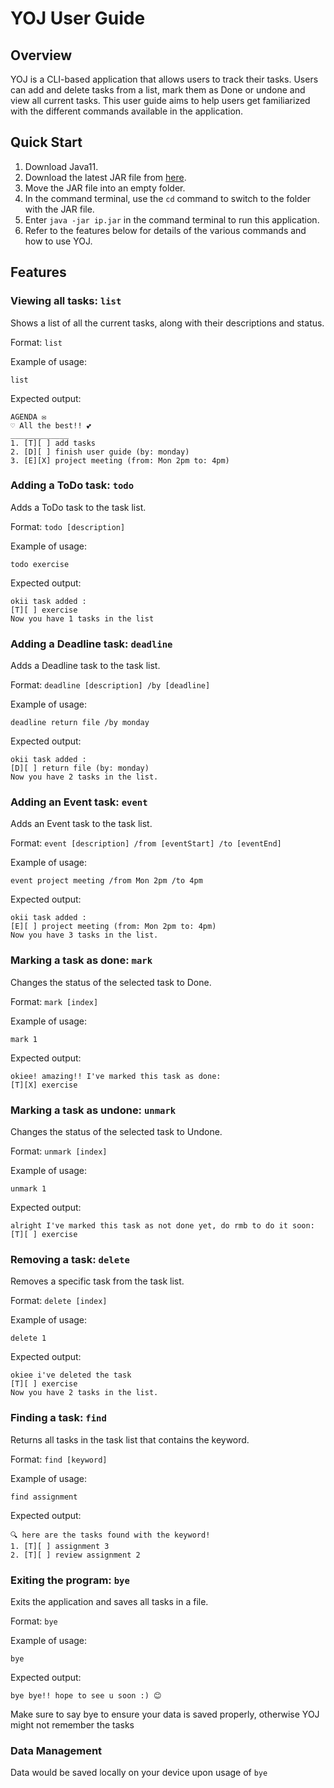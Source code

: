 # YOJ User Guide


## Overview
YOJ is a CLI-based application that allows users to track their tasks. Users can
add and delete tasks from a list, mark them as Done or undone and view all current tasks. This user guide aims to
help users get familiarized with the different commands available in the application.


## Quick Start 
1. Download Java11.
2. Download the latest JAR file from [here]().
3. Move the JAR file into an empty folder.
4. In the command terminal, use the `cd` command to switch to the
   folder with the JAR file.
5. Enter `java -jar ip.jar` in the command terminal to run this application.
6. Refer to the features below for details of the various commands and how to use YOJ.


## Features


### Viewing all tasks: `list`

Shows a list of all the current tasks, along with their
descriptions and status.


Format: `list`

Example of usage:

```
list
```

Expected output:
```
AGENDA ✉
♡ All the best!! 💕 
_____________
1. [T][ ] add tasks
2. [D][ ] finish user guide (by: monday)
3. [E][X] project meeting (from: Mon 2pm to: 4pm)
```

### Adding a ToDo task: `todo`

Adds a ToDo task to the task list.

Format: `todo [description]`

Example of usage:

```
todo exercise
```

Expected output:
```
okii task added :
[T][ ] exercise
Now you have 1 tasks in the list
```

### Adding a Deadline task: `deadline`

Adds a Deadline task to the task list.

Format: `deadline [description] /by [deadline]`

Example of usage:

```
deadline return file /by monday
```

Expected output:
```
okii task added :
[D][ ] return file (by: monday)
Now you have 2 tasks in the list.
```

### Adding an Event task: `event`

Adds an Event task to the task list.

Format: `event [description] /from [eventStart] /to [eventEnd]`

Example of usage:

```
event project meeting /from Mon 2pm /to 4pm
```

Expected output:
```
okii task added :
[E][ ] project meeting (from: Mon 2pm to: 4pm)
Now you have 3 tasks in the list.
```

### Marking a task as done: `mark`

Changes the status of the selected task to Done.

Format: `mark [index]`

Example of usage:

```
mark 1
```

Expected output:
```
okiee! amazing!! I've marked this task as done: 
[T][X] exercise
```

### Marking a task as undone: `unmark`

Changes the status of the selected task to Undone.

Format: `unmark [index]`

Example of usage:

```
unmark 1
```

Expected output:
```
alright I've marked this task as not done yet, do rmb to do it soon: 
[T][ ] exercise
```


### Removing a task: `delete`

Removes a specific task from the task list.

Format: `delete [index]`

Example of usage:

```
delete 1
```
Expected output:
```
okiee i've deleted the task
[T][ ] exercise
Now you have 2 tasks in the list.
```

### Finding a task: `find`

Returns all tasks in the task list that contains the keyword.

Format: `find [keyword]`

Example of usage:

```
find assignment
```

Expected output:
```
🔍 here are the tasks found with the keyword!
1. [T][ ] assignment 3
2. [T][ ] review assignment 2
```

### Exiting the program: `bye`

Exits the application and saves all tasks in a file.

Format: `bye`

Example of usage:

```
bye
```


Expected output:
```
bye bye!! hope to see u soon :) 😊
```
Make sure to say bye to ensure your data is saved properly, otherwise YOJ might not remember the tasks

### Data Management
Data would be saved locally on your device upon usage of `bye`
